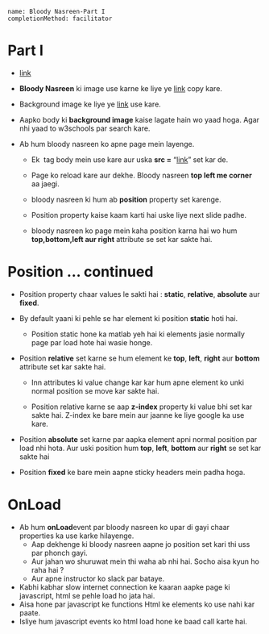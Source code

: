 ```ngMeta
name: Bloody Nasreen-Part I
completionMethod: facilitator
```

# Part I

- [link](http://codepen.io/navgurukul/full/PWbvPb/)

- **Bloody Nasreen** ki image use karne ke liye ye [link](http://navgurukul.org/bloodynasreen/front.png) copy kare.

- Background image ke liye ye [link](http://navgurukul.org/bloodynasreen/explosion.jpg) use kare.

- Aapko body ki **background image** kaise lagate hain wo yaad hoga. Agar nhi yaad to w3schools par search kare.

- Ab hum bloody nasreen ko apne page mein layenge.
	- Ek **<img>** tag body mein use kare aur uska **src =** “[link](http://navgurukul.org/bloodynasreen/front.png)”  set kar de.

	- Page ko reload kare aur dekhe. Bloody nasreen **top left me corner** aa jaegi. 

	- bloody nasreen ki hum ab **position** property set karenge.

	- Position property kaise kaam karti hai uske liye next slide padhe.

	- bloody nasreen ko page mein kaha position karna hai wo hum **top,bottom,left aur right** attribute 
	se set kar sakte hai.

# Position … continued

- Position property chaar values le sakti hai : **static**, **relative**, **absolute** aur **fixed**.

- By default yaani ki pehle se har element ki position **static** hoti hai.

	- Position static hone ka matlab yeh hai ki elements jasie normally page par load hote hai wasie honge.

- Position **relative** set karne se hum element ke **top**, **left**, **right** aur **bottom** attribute set kar sakte hai.

	- Inn attributes ki value change kar kar hum apne element ko unki normal position se move kar sakte hai.

	- Position relative karne se aap **z-index** property ki value bhi set kar sakte hai. Z-index ke bare mein aur jaanne ke liye google ka use kare.

- Position **absolute** set karne par aapka element apni normal position par load nhi hota. Aur uski position hum **top**, **left**,  **bottom** aur **right** se set kar sakte hai

- Position **fixed** ke bare mein aapne sticky headers mein padha hoga.

# OnLoad

- Ab hum **onLoad**event par bloody nasreen ko upar di gayi chaar properties ka use 
karke hilayenge.
	- Aap dekhenge ki bloody nasreen aapne jo position set kari thi uss par phonch gayi.
	- Aur jahan wo shuruwat mein thi waha ab nhi hai. Socho aisa kyun ho raha hai ? 
	- Aur apne instructor ko slack par bataye.
- Kabhi kabhar slow internet connection ke kaaran aapke page ki javascript, html se 
pehle load ho jata hai.
- Aisa hone par javascript ke functions Html ke elements ko use nahi kar paate.
- Isliye hum javascript events ko html load hone ke baad call karte hai.


